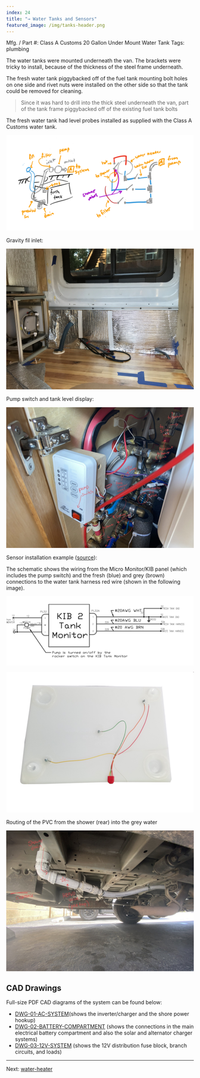 ```yaml
---
index: 24
title: "→ Water Tanks and Sensors"
featured_image: /img/tanks-header.png
---
```

Mfg. / Part #: Class A Customs 20 Gallon Under Mount Water Tank
Tags: plumbing

The water tanks were mounted underneath the van. The brackets were tricky to install, because of the thickness of the steel frame underneath. 

The fresh water tank piggybacked off of the fuel tank mounting bolt holes on one side and rivet nuts were installed on the other side so that the tank could be removed for cleaning.

> Since it was hard to drill into the thick steel underneath the van, part of the tank frame piggybacked off of the existing fuel tank bolts

The fresh water tank had level probes installed as supplied with the Class A Customs water tank. 

![tanks-header](img/tanks-header.png)

Gravity fil inlet:

![IMG_2351](img/IMG_2351.jpg)

Pump switch and tank level display:

![pumps-header-2](img/pumps-header-2.jpeg)

Sensor installation example ([source](https://www.classacustoms.com/KIB-Water-Tank-Monitor-Installation-and-Water-Tank-Probes_b_19.html)):

The schematic shows the wiring from the Micro Monitor/KIB panel (which includes the pump switch) and the fresh (blue) and grey (brown) connections to the water tank harness red wire (shown in the following image).

![schematic](img/screen-water.png)

![tank-sensors](img/tank-sensors.png)

Routing of the PVC from the shower (rear) into the grey water 

![IMG_4916](img/IMG_4916.jpg)

## CAD Drawings

Full-size PDF CAD diagrams of the system can be found below:
- [DWG-01-AC-SYSTEM]( /pdf/DWG-01-AC-SYSTEM.pdf)(shows the inverter/charger and the shore power hookup)
- [DWG-02-BATTERY-COMPARTMENT]( /pdf/DWG-02-BATTERY-COMPARTMENT.pdf) (shows the connections in the main electrical battery compartment and also the solar and alternator charger systems)
- [DWG-03-12V-SYSTEM]( /pdf/DWG-03-12V-SYSTEM.pdf) (shows the 12V distribution fuse block, branch circuits, and loads)

---

Next: [water-heater](water-heater)
